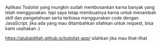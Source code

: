 Aplikasi Todolist yang mungkin sudah membosankan karna banyak yang telah menggunakan.
tapi saya tetap membuatnya karna untuk menambah skill dan pengetahuan serta terbiasa menggunakan code dengan JavaScript.
jika ada yang mau ditambahkan silahkan untuk request, bisa kami usahakan :)


https://alubaidillah.github.io/todolist-app/
silahkan jika mau lihat-lihat
